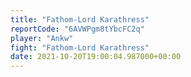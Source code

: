```yaml
---
title: "Fathom-Lord Karathress"
reportCode: "6AVWPgm8tYbcFC2q"
player: "Ankw"
fight: "Fathom-Lord Karathress"
date: 2021-10-20T19:00:04.987000+00:00
---
```

